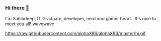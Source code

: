 ### Hi there 👋

I'm Sahibdeep, IT Graduate, developer, nerd and gamer heart.. It's nice to meet you all! wavewave

https://raw.githubusercontent.com/alphaX86/alphaX86/master/hi.gif



